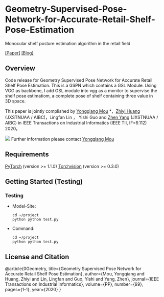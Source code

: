 # Geometry-Supervised-Pose-Network-for-Accurate-Retail-Shelf-Pose-Estimation
Monocular shelf posture estimation algorithm in the retail field

[[Paper]](https://ieeexplore.ieee.org/document/9112652) [[Blog]](https://www.zhihu.com/people/kris-allen-65/posts)

## Overview
Code release for Geometry Supervised Pose Network for Accurate Retail Shelf Pose Estimation.
This is a GSPN which contains a GSL Module. Using VGG as backbone, I add GSL module into vgg as a monitor to supervise the shelf pose estimatiom, a complete pose of shelf containing three value in 3D space.

This paper is jointly complished by [Yongqiang Mou](https://github.com/AIKnowU) *，[Zhiyi Huang](https://github.com/Huang9495) (JXSTNUAA / AIBC)，Lingfan Lin ， Yishi Guo and [Zhen Yang](https://github.com/yangzhen5771) (JXSTNUAA / AIBC) in IEEE Transactions on Industrial Informatics (IEEE TII, IF=9.112) 2020。

![](file:///Users/wangyabei/Pictures/img/dataset.jpg)
Further information please contact [Yongqiang Mou](yongqiang.mou@gmail.com)

## Requirements
[PyTorch](https://pytorch.org/) (version >= 1.1.0)
[Torchvision](https://pytorch.org/) (version >= 0.3.0)

## Getting Started (Testing)

### Testing

* Model-Site:
   ```
   cd ~/project
   python python test.py
   ```  
* Command:
   ```
   cd ~/project  
   python python test.py
   ```  

## License and Citation
@article{0Geometry,
  title={Geometry Supervised Pose Network for Accurate Retail Shelf Pose Estimation},
  author={Mou, Yongqiang  and  Huang, Zhiyi  and  Lin, Lingfan  and  Guo, Yishi  and  Yang, Zhen},
  journal={IEEE Transactions on Industrial Informatics},
  volume={PP},
  number={99},
  pages={1-1},
  year={2020}
}

